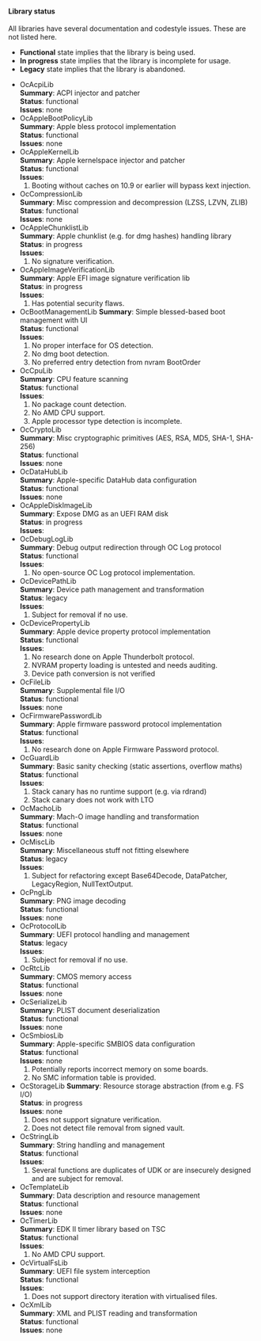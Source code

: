 #### Library status

All libraries have several documentation and codestyle issues. These are not
listed here.

- **Functional** state implies that the library is being used.
- **In progress** state implies that the library is incomplete for usage.
- **Legacy** state implies that the library is abandoned.


* OcAcpiLib  
    **Summary**: ACPI injector and patcher  
    **Status**: functional  
    **Issues**: none
* OcAppleBootPolicyLib  
    **Summary**: Apple bless protocol implementation  
    **Status**: functional  
    **Issues**: none
* OcAppleKernelLib  
    **Summary**: Apple kernelspace injector and patcher  
    **Status**: functional  
    **Issues**:
    1. Booting without caches on 10.9 or earlier will bypass kext injection.
* OcCompressionLib  
    **Summary**: Misc compression and decompression (LZSS, LZVN, ZLIB)  
    **Status**: functional  
    **Issues**: none
* OcAppleChunklistLib  
    **Summary**: Apple chunklist (e.g. for dmg hashes) handling library  
    **Status**: in progress  
    **Issues**:
    1. No signature verification.
* OcAppleImageVerificationLib  
    **Summary**: Apple EFI image signature verification lib  
    **Status**: in progress  
    **Issues**:
    1. Has potential security flaws.
* OcBootManagementLib
    **Summary**: Simple blessed-based boot management with UI  
    **Status**: functional  
    **Issues**:
    1. No proper interface for OS detection.
    1. No dmg boot detection.
    1. No preferred entry detection from nvram BootOrder
* OcCpuLib  
    **Summary**: CPU feature scanning  
    **Status**: functional  
    **Issues**:
    1. No package count detection.
    1. No AMD CPU support.
    1. Apple processor type detection is incomplete.
* OcCryptoLib  
    **Summary**: Misc cryptographic primitives (AES, RSA, MD5, SHA-1, SHA-256)  
    **Status**: functional  
    **Issues**: none
* OcDataHubLib  
    **Summary**: Apple-specific DataHub data configuration  
    **Status**: functional  
    **Issues**: none
* OcAppleDiskImageLib  
    **Summary**: Expose DMG as an UEFI RAM disk  
    **Status**: in progress  
    **Issues**:
* OcDebugLogLib  
    **Summary**: Debug output redirection through OC Log protocol  
    **Status**: functional  
    **Issues**:
    1. No open-source OC Log protocol implementation.
* OcDevicePathLib  
    **Summary**: Device path management and transformation  
    **Status**: legacy  
    **Issues**:
    1. Subject for removal if no use.
* OcDevicePropertyLib  
    **Summary**: Apple device property protocol implementation  
    **Status**: functional  
    **Issues**:
    1. No research done on Apple Thunderbolt protocol.
    1. NVRAM property loading is untested and needs auditing.
    1. Device path conversion is not verified
* OcFileLib  
    **Summary**: Supplemental file I/O  
    **Status**: functional  
    **Issues**: none
* OcFirmwarePasswordLib  
    **Summary**: Apple firmware password protocol implementation  
    **Status**: functional  
    **Issues**:
    1. No research done on Apple Firmware Password protocol.
* OcGuardLib  
    **Summary**: Basic sanity checking (static assertions, overflow maths)  
    **Status**: functional  
    **Issues**:
    1. Stack canary has no runtime support (e.g. via rdrand)
    1. Stack canary does not work with LTO
* OcMachoLib  
    **Summary**: Mach-O image handling and transformation  
    **Status**: functional  
    **Issues**: none
* OcMiscLib  
    **Summary**: Miscellaneous stuff not fitting elsewhere  
    **Status**: legacy  
    **Issues**:
    1. Subject for refactoring except Base64Decode, DataPatcher, LegacyRegion, NullTextOutput.
* OcPngLib  
    **Summary**: PNG image decoding  
    **Status**: functional  
    **Issues**: none
* OcProtocolLib  
    **Summary**: UEFI protocol handling and management  
    **Status**: legacy  
    **Issues**:
    1. Subject for removal if no use.
* OcRtcLib  
    **Summary**: CMOS memory access  
    **Status**: functional  
    **Issues**: none
* OcSerializeLib  
    **Summary**: PLIST document deserialization  
    **Status**: functional  
    **Issues**: none
* OcSmbiosLib  
    **Summary**: Apple-specific SMBIOS data configuration  
    **Status**: functional  
    **Issues**: none
    1. Potentially reports incorrect memory on some boards.
    1. No SMC information table is provided.
* OcStorageLib
    **Summary**: Resource storage abstraction (from e.g. FS I/O)  
    **Status**: in progress  
    **Issues**: none
    1. Does not support signature verification.
    1. Does not detect file removal from signed vault.
* OcStringLib  
    **Summary**: String handling and management  
    **Status**: functional  
    **Issues**:
    1. Several functions are duplicates of UDK or are insecurely designed and are subject for removal.
* OcTemplateLib  
    **Summary**: Data description and resource management  
    **Status**: functional  
    **Issues**: none
* OcTimerLib  
    **Summary**: EDK II timer library based on TSC  
    **Status**: functional  
    **Issues**:
    1. No AMD CPU support.
* OcVirtualFsLib  
    **Summary**: UEFI file system interception  
    **Status**: functional  
    **Issues**:
    1. Does not support directory iteration with virtualised files.
* OcXmlLib  
    **Summary**: XML and PLIST reading and transformation  
    **Status**: functional  
    **Issues**: none
